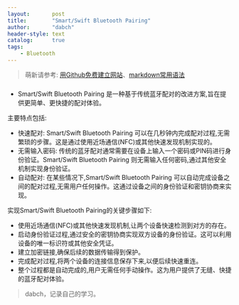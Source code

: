 ```yaml
---
layout:       post
title:        "Smart/Swift Bluetooth Pairing"
author:       "dabch"
header-style: text
catalog:      true
tags:
    - Bluetooth
---
```


> 萌新请参考: [用Github免费建立网站](https://www.bilibili.com/video/BV12H4y1N7Q4/)、[markdown常用语法](https://blog.csdn.net/Charmve/article/details/103717763)

### 
- Smart/Swift Bluetooth Pairing 是一种基于传统蓝牙配对的改进方案,旨在提供更简单、更快捷的配对体验。

主要特点包括:
- 快速配对: Smart/Swift Bluetooth Pairing 可以在几秒钟内完成配对过程,无需繁琐的步骤。这是通过使用近场通信(NFC)或其他快速发现机制实现的。
- 无需输入密码: 传统的蓝牙配对通常需要在设备上输入一个密码或PIN码进行身份验证。Smart/Swift Bluetooth Pairing 则无需输入任何密码,通过其他安全机制实现身份验证。
- 自动配对: 在某些情况下,Smart/Swift Bluetooth Pairing 可以自动完成设备之间的配对过程,无需用户任何操作。这通过设备之间的身份验证和密钥协商来实现。

实现Smart/Swift Bluetooth Pairing的关键步骤如下:
- 使用近场通信(NFC)或其他快速发现机制,让两个设备快速检测到对方的存在。
- 启动身份验证过程,通过安全的密钥协商实现双方设备的身份验证。这可以利用设备的唯一标识符或其他安全凭证。
- 建立加密链接,确保后续的数据传输得到保护。
- 完成配对过程,将两个设备的连接信息保存下来,以便后续快速重连。
- 整个过程都是自动完成的,用户无需任何手动操作。这为用户提供了无缝、快捷的蓝牙配对体验。

>dabch，记录自己的学习。

